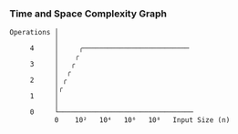 ### Time and Space Complexity Graph

```ascii
Operations │
           │
     4     │     ╭──────────────────────────
           │    ╭
     3     │   ╭
           │  ╭
     2     │ ╭
           │╭
     1     │
           │
     0     └─────────────────────────────────
           0    10²   10⁴   10⁶   10⁸   Input Size (n)
```
